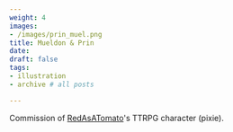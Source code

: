 ```yaml
---
weight: 4
images:
- /images/prin_muel.png
title: Mueldon & Prin
date: 
draft: false
tags:
- illustration
- archive # all posts

---
```


Commission of [RedAsATomato](https://twitter.com/redasatomato)'s TTRPG character (pixie).